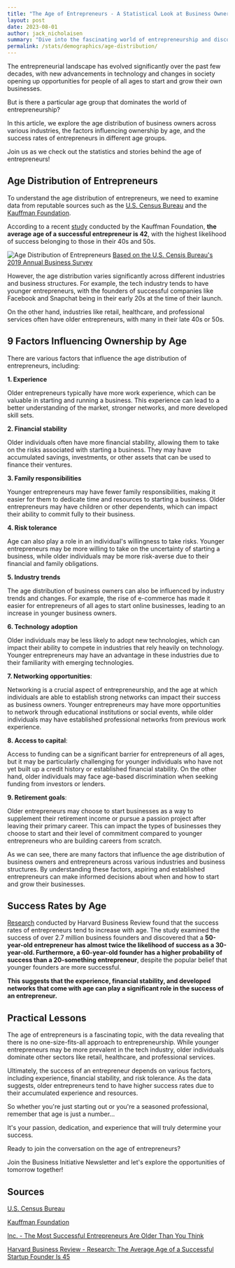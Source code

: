```yaml
---
title: "The Age of Entrepreneurs - A Statistical Look at Business Ownership by Age"
layout: post
date: 2023-08-01
author: jack_nicholaisen
summary: "Dive into the fascinating world of entrepreneurship and discover how age plays a role in business ownership across various industries. Learn about the factors that influence ownership by age and compare success rates among different age groups. Don't miss out on this unique opportunity to gain valuable insights and join the conversation on the age of entrepreneurs!"
permalink: /stats/demographics/age-distribution/
--- 
```


The entrepreneurial landscape has evolved significantly over the past few decades, with new advancements in technology and changes in society opening up opportunities for people of all ages to start and grow their own businesses. 

But is there a particular age group that dominates the world of entrepreneurship? 

In this article, we explore the age distribution of business owners across various industries, the factors influencing ownership by age, and the success rates of entrepreneurs in different age groups. 

Join us as we check out the statistics and stories behind the age of entrepreneurs!

## Age Distribution of Entrepreneurs

To understand the age distribution of entrepreneurs, we need to examine data from reputable sources such as the [U.S. Census Bureau](https://www.census.gov/) and the [Kauffman Foundation](https://www.kauffman.org/). 

According to a recent [study](https://www.inc.com/jeff-haden/the-most-successful-entrepreneurs-are-older-than-you-think-new-study-says.html) conducted by the Kauffman Foundation, **the average age of a successful entrepreneur is 42**, with the highest likelihood of success belonging to those in their 40s and 50s.

<img alt="Age Distribution of Entrepreneurs" src="/images/posts-content/age-distribution-entreprenurs.png">
<a href="https://www.census.gov/library/visualizations/2020/comm/business-owners-ages.html">Based on the U.S. Censis Bureau's 2019 Annual Business Survey</a>

However, the age distribution varies significantly across different industries and business structures. For example, the tech industry tends to have younger entrepreneurs, with the founders of successful companies like Facebook and Snapchat being in their early 20s at the time of their launch.

On the other hand, industries like retail, healthcare, and professional services often have older entrepreneurs, with many in their late 40s or 50s.

## 9 Factors Influencing Ownership by Age

There are various factors that influence the age distribution of entrepreneurs, including:

**1.  Experience** 

Older entrepreneurs typically have more work experience, which can be valuable in starting and running a business. This experience can lead to a better understanding of the market, stronger networks, and more developed skill sets.

**2.  Financial stability** 

Older individuals often have more financial stability, allowing them to take on the risks associated with starting a business. They may have accumulated savings, investments, or other assets that can be used to finance their ventures.

 **3. Family responsibilities**

Younger entrepreneurs may have fewer family responsibilities, making it easier for them to dedicate time and resources to starting a business. Older entrepreneurs may have children or other dependents, which can impact their ability to commit fully to their business.

**4.  Risk tolerance**

Age can also play a role in an individual's willingness to take risks. Younger entrepreneurs may be more willing to take on the uncertainty of starting a business, while older individuals may be more risk-averse due to their financial and family obligations.

**5.  Industry trends**

The age distribution of business owners can also be influenced by industry trends and changes. For example, the rise of e-commerce has made it easier for entrepreneurs of all ages to start online businesses, leading to an increase in younger business owners.

**6.  Technology adoption** 

Older individuals may be less likely to adopt new technologies, which can impact their ability to compete in industries that rely heavily on technology. Younger entrepreneurs may have an advantage in these industries due to their familiarity with emerging technologies.

**7.  Networking opportunities**: 

Networking is a crucial aspect of entrepreneurship, and the age at which individuals are able to establish strong networks can impact their success as business owners. Younger entrepreneurs may have more opportunities to network through educational institutions or social events, while older individuals may have established professional networks from previous work experience.

**8.  Access to capital**: 

Access to funding can be a significant barrier for entrepreneurs of all ages, but it may be particularly challenging for younger individuals who have not yet built up a credit history or established financial stability. On the other hand, older individuals may face age-based discrimination when seeking funding from investors or lenders.

**9.  Retirement goals**: 

Older entrepreneurs may choose to start businesses as a way to supplement their retirement income or pursue a passion project after leaving their primary career. This can impact the types of businesses they choose to start and their level of commitment compared to younger entrepreneurs who are building careers from scratch.

As we can see, there are many factors that influence the age distribution of business owners and entrepreneurs across various industries and business structures. By understanding these factors, aspiring and established entrepreneurs can make informed decisions about when and how to start and grow their businesses.

## Success Rates by Age

[Research](https://hbr.org/2018/07/research-the-average-age-of-a-successful-startup-founder-is-45) conducted by Harvard Business Review found that the success rates of entrepreneurs tend to increase with age. The study examined the success of over 2.7 million business founders and discovered that a **50-year-old entrepreneur has almost twice the likelihood of success as a 30-year-old. Furthermore, a 60-year-old founder has a higher probability of success than a 20-something entrepreneur**, despite the popular belief that younger founders are more successful.

**This suggests that the experience, financial stability, and developed networks that come with age can play a significant role in the success of an entrepreneur.**

## Practical Lessons

The age of entrepreneurs is a fascinating topic, with the data revealing that there is no one-size-fits-all approach to entrepreneurship. While younger entrepreneurs may be more prevalent in the tech industry, older individuals dominate other sectors like retail, healthcare, and professional services.

Ultimately, the success of an entrepreneur depends on various factors, including experience, financial stability, and risk tolerance. As the data suggests, older entrepreneurs tend to have higher success rates due to their accumulated experience and resources. 

So whether you're just starting out or you're a seasoned professional, remember that age is just a number...

It's your passion, dedication, and experience that will truly determine your success.

Ready to join the conversation on the age of entrepreneurs? 

Join the Business Initiative Newsletter and let's explore the opportunities of tomorrow together!

## Sources

[U.S. Census Bureau](https://www.census.gov/)

[Kauffman Foundation](https://www.kauffman.org/)

[Inc. - The Most Successful Entrepreneurs Are Older Than You Think](https://www.inc.com/jeff-haden/the-most-successful-entrepreneurs-are-older-than-you-think-new-study-says.html)

[Harvard Business Review - Research: The Average Age of a Successful Startup Founder Is 45](https://hbr.org/2018/07/research-the-average-age-of-a-successful-startup-founder-is-45)
